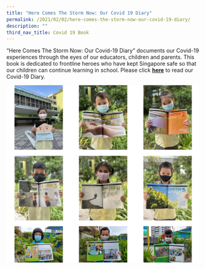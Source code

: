 ```yaml
---
title: "Here Comes The Storm Now: Our Covid 19 Diary"
permalink: /2021/02/02/here-comes-the-storm-now-our-covid-19-diary/
description: ""
third_nav_title: Covid 19 Book
---
```

<p>&ldquo;Here Comes The Storm Now: Our Covid-19 Diary&rdquo; documents our Covid-19 experiences through the eyes of our educators, children and parents. This book is dedicated to frontline heroes who have kept Singapore safe so that our children can continue learning in school. Please click&nbsp;<strong><a href="https://blangahrisepri.moe.edu.sg/wp-content/uploads/2021/02/BRPS-Our-Covid19-Diary.pdf">here</a></strong>&nbsp;to read our Covid-19 Diary.</p>

![](/images/covid19diary-min.jpg)
